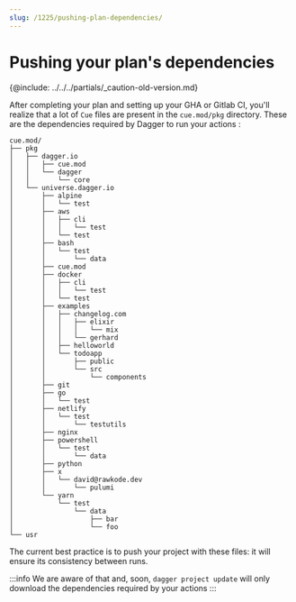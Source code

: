 ```yaml
---
slug: /1225/pushing-plan-dependencies/
---
```


# Pushing your plan's dependencies

{@include: ../../../partials/_caution-old-version.md}

After completing your plan and setting up your GHA or Gitlab CI, you'll realize that a lot of `Cue` files are present in the `cue.mod/pkg` directory. These are the dependencies required by Dagger to run your actions :

```shell
cue.mod/
├── pkg
│   ├── dagger.io
│   │   ├── cue.mod
│   │   └── dagger
│   │       └── core
│   └── universe.dagger.io
│       ├── alpine
│       │   └── test
│       ├── aws
│       │   ├── cli
│       │   │   └── test
│       │   └── test
│       ├── bash
│       │   └── test
│       │       └── data
│       ├── cue.mod
│       ├── docker
│       │   ├── cli
│       │   │   └── test
│       │   └── test
│       ├── examples
│       │   ├── changelog.com
│       │   │   ├── elixir
│       │   │   │   └── mix
│       │   │   └── gerhard
│       │   ├── helloworld
│       │   └── todoapp
│       │       ├── public
│       │       └── src
│       │           └── components
│       ├── git
│       ├── go
│       │   └── test
│       ├── netlify
│       │   └── test
│       │       └── testutils
│       ├── nginx
│       ├── powershell
│       │   └── test
│       │       └── data
│       ├── python
│       ├── x
│       │   └── david@rawkode.dev
│       │       └── pulumi
│       └── yarn
│           └── test
│               └── data
│                   ├── bar
│                   └── foo
└── usr
```

The current best practice is to push your project with these files: it will ensure its consistency between runs.

:::info
We are aware of that and, soon, `dagger project update` will only download the dependencies required by your actions
:::
